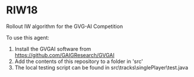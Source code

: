 # RIW18
Rollout IW algorithm for the GVG-AI Competition

To use this agent:
1. Install the GVGAI software from https://github.com/GAIGResearch/GVGAI
2. Add the contents of this repository to a folder in 'src'
3. The local testing script can be found in src\tracks\singlePlayer\test.java
